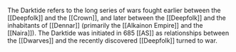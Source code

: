 The Darktide refers to the long series of wars fought earlier between the [[Deepfolk]] and the [[Crown]], and later between the [[Deepfolk]] and the inhabitants of [[Dennar]] (primarily the [[Alkainon Empire]] and the [[Naira]]).
The Darktide was initiated in 685 [[AS]] as relationships between the [[Dwarves]] and the recently discovered [[Deepfolk]] turned to war.